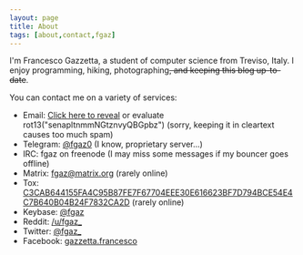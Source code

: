```yaml
---
layout: page
title: About
tags: [about,contact,fgaz]
---
```


I'm Francesco Gazzetta, a student of computer science from Treviso, Italy. I enjoy programming, hiking, photographing<s>, and keeping this blog up-to-date</s>.

You can contact me on a variety of services:

* Email: [Click here to reveal](http://www.google.com/recaptcha/mailhide/d?k=01hzEQ2ov01YnR-kA-9bNmyA==&c=kzKHbr8z3KNdB2orZtMpB5YCMACi_MNAOdJp6UQeSHA=) or evaluate rot13("senapltnmmNGtznvyQBGpbz") (sorry, keeping it in cleartext causes too much spam)
* Telegram: [@fgaz0](https://telegram.me/fgaz0) (I know, proprietary server...)
* IRC: fgaz on freenode (I may miss some messages if my bouncer goes offline)
* Matrix: fgaz@matrix.org (rarely online)
* Tox: [C3CAB644155FA4C95B87FE7F67704EEE30E616623BF7D794BCE54E4C7B640B04B24F7832CA2D](tox:C3CAB644155FA4C95B87FE7F67704EEE30E616623BF7D794BCE54E4C7B640B04B24F7832CA2D) (rarely online)
* Keybase: [@fgaz](https://keybase.io/fgaz)
* Reddit: [/u/fgaz\_](https://reddit.com/u/fgaz_)
* Twitter: [@fgaz\_](https://twitter.com/fgaz_)
* Facebook: [gazzetta.francesco](http://facebook.com/gazzetta.francesco/)

